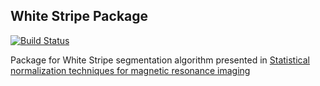 ## White Stripe Package
[![Build Status](https://travis-ci.org/muschellij2/WhiteStripe.svg?branch=master)](https://travis-ci.org/muschellij2/WhiteStripe)

Package for White Stripe segmentation algorithm presented in
[Statistical normalization techniques for magnetic resonance imaging](http://www.sciencedirect.com/science/article/pii/S221315821400117X)